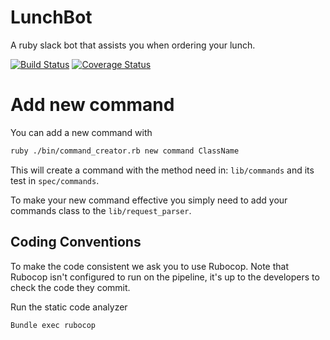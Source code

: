 # LunchBot
A ruby slack bot that assists you when ordering your lunch.

[![Build Status](https://travis-ci.org/fabientownsend/lunchbot.svg?branch=master)](https://travis-ci.org/fabientownsend/lunchbot)
[![Coverage Status](https://coveralls.io/repos/github/fabientownsend/lunchbot/badge.svg?branch=master)](https://coveralls.io/github/fabientownsend/lunchbot?branch=master)

# Add new command
You can add a new command with
``` bash
ruby ./bin/command_creator.rb new command ClassName
```

This will create a command with the method need in: `lib/commands` and its test in `spec/commands`.

To make your new command effective you simply need to add your commands class to the `lib/request_parser`.

## Coding Conventions
To make the code consistent we ask you to use Rubocop.
Note that Rubocop isn't configured to run on the pipeline, it's up to the
developers to check the code they commit.

Run the static code analyzer
``` bash
Bundle exec rubocop

```
